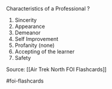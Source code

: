 Characteristics of a Professional
?
1. Sincerity
2. Appearance
3. Demeanor
4. Self Improvement
5. Profanity (none)
6. Accepting of the learner
7. Safety
<!--SR:!2022-09-28,1,210-->

Source: [[Air Trek North FOI Flashcards]]

#foi-flashcards